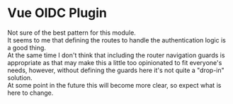 # Vue OIDC Plugin

Not sure of the best pattern for this module.  
It seems to me that defining the routes to handle the authentication logic is a good thing.  
At the same time I don't think that including the router navigation guards is appropriate
as that may make this a little too opinionated to fit everyone's needs, however, without
defining the guards here it's not quite a "drop-in" solution.  
At some point in the future this will become more clear, so expect what is here to change.
